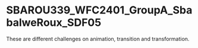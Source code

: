 # SBAROU339_WFC2401_GroupA_SbabalweRoux_SDF05
These are different challenges on animation, transition and transformation.
